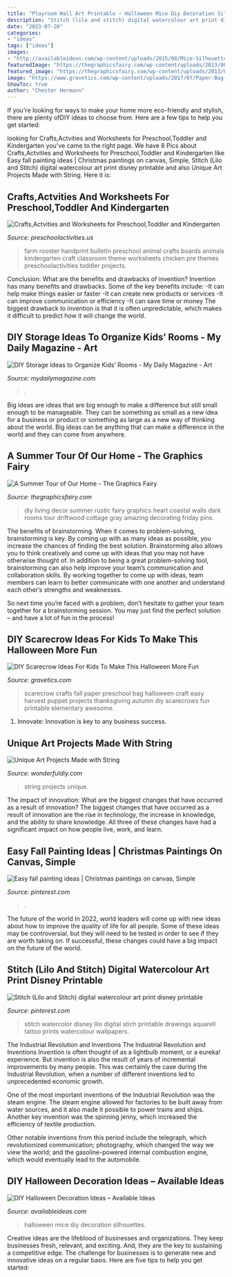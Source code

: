 ```yaml
---
title: "Playroom Wall Art Printable ~ Halloween Mice Diy Decoration Silhouettes"
description: "Stitch (lilo and stitch) digital watercolour art print disney printable"
date: "2023-07-26"
categories:
- "ideas"
tags: ["ideas"]
images:
- "http://availableideas.com/wp-content/uploads/2015/08/Mice-Silhouettes.jpg"
featuredImage: "https://thegraphicsfairy.com/wp-content/uploads/2013/06/Summer-Decor-Living-Room-GraphicsFairy-DIY2.jpg"
featured_image: "https://thegraphicsfairy.com/wp-content/uploads/2013/06/Summer-Decor-Living-Room-GraphicsFairy-DIY2.jpg"
image: "https://www.gravetics.com/wp-content/uploads/2017/07/Paper-Bag-Scarecrow.jpg"
ShowToc: true
author: "Chester Hermann"
---
```



If you're looking for ways to make your home more eco-friendly and stylish, there are plenty ofDIY ideas to choose from. Here are a few tips to help you get started: 

	

		
looking for Crafts,Actvities and Worksheets for Preschool,Toddler and Kindergarten you've came to the right page. We have 8 Pics about Crafts,Actvities and Worksheets for Preschool,Toddler and Kindergarten like Easy fall painting ideas | Christmas paintings on canvas, Simple, Stitch (Lilo and Stitch) digital watercolour art print disney printable and also Unique Art Projects Made with String. Here it is:
		
    
## Crafts,Actvities And Worksheets For Preschool,Toddler And Kindergarten

<img loading=lazy src="http://www.preschoolactivities.us/wp-content/uploads/2015/03/Handprint-rooster.jpg" onerror="this.onerror=null;this.src='https://tse1.mm.bing.net/th?id=OIP.zRz2uXmy77C2utv0VX1B-QHaJ4&amp;pid=15.1';" alt="Crafts,Actvities and Worksheets for Preschool,Toddler and Kindergarten">

_Source: preschoolactivities.us_

>farm rooster handprint bulletin preschool animal crafts boards animals kindergarten craft classroom theme worksheets chicken pre themes preschoolactivities toddler projects. 

	

Conclusion: What are the benefits and drawbacks of invention?
Invention has many benefits and drawbacks. Some of the key benefits include: 
-It can help make things easier or faster 
-It can create new products or services 
-It can improve communication or efficiency 
-It can save time or money 
The biggest drawback to invention is that it is often unpredictable, which makes it difficult to predict how it will change the world.

    
## DIY Storage Ideas To Organize Kids’ Rooms - My Daily Magazine - Art

<img loading=lazy src="http://mydailymagazine.com/wp-content/uploads/2016/04/DIY-Storage-Ideas-to-Organize-Kids’-Rooms-5.jpg" onerror="this.onerror=null;this.src='https://tse3.mm.bing.net/th?id=OIP.kKgYSbA1ZaAwA7RSBSmkZwHaOA&amp;pid=15.1';" alt="DIY Storage Ideas to Organize Kids’ Rooms - My Daily Magazine - Art">

_Source: mydailymagazine.com_

>. 

	

Big ideas are ideas that are big enough to make a difference but still small enough to be manageable. They can be something as small as a new idea for a business or product or something as large as a new way of thinking about the world. Big ideas can be anything that can make a difference in the world and they can come from anywhere.

    
## A Summer Tour Of Our Home - The Graphics Fairy

<img loading=lazy src="https://thegraphicsfairy.com/wp-content/uploads/2013/06/Summer-Decor-Living-Room-GraphicsFairy-DIY2.jpg" onerror="this.onerror=null;this.src='https://tse2.mm.bing.net/th?id=OIP.85_kqalXBQJK9H52aytMngAAAA&amp;pid=15.1';" alt="A Summer Tour of Our Home - The Graphics Fairy">

_Source: thegraphicsfairy.com_

>diy living decor summer rustic fairy graphics heart coastal walls dark rooms tour driftwood cottage gray amazing decorating friday pins. 

	

The benefits of brainstorming.
When it comes to problem-solving, brainstorming is key. By coming up with as many ideas as possible, you increase the chances of finding the best solution. Brainstorming also allows you to think creatively and come up with ideas that you may not have otherwise thought of.
In addition to being a great problem-solving tool, brainstorming can also help improve your team’s communication and collaboration skills. By working together to come up with ideas, team members can learn to better communicate with one another and understand each other’s strengths and weaknesses.

So next time you’re faced with a problem, don’t hesitate to gather your team together for a brainstorming session. You may just find the perfect solution – and have a lot of fun in the process!

    
## DIY Scarecrow Ideas For Kids To Make This Halloween More Fun

<img loading=lazy src="https://www.gravetics.com/wp-content/uploads/2017/07/Paper-Bag-Scarecrow.jpg" onerror="this.onerror=null;this.src='https://tse1.mm.bing.net/th?id=OIP.Nw2qryO_anFV9sw7I214ewHaJ4&amp;pid=15.1';" alt="DIY Scarecrow Ideas For Kids To Make This Halloween More Fun">

_Source: gravetics.com_

>scarecrow crafts fall paper preschool bag halloween craft easy harvest puppet projects thanksgiving autumn diy scarecrows fun printable elementary awesome. 

	

1. Innovate: Innovation is key to any business success.

    
## Unique Art Projects Made With String

<img loading=lazy src="https://cdn.wonderfuldiy.com/wp-content/uploads/2016/04/Skull-string-art.jpg" onerror="this.onerror=null;this.src='https://tse1.mm.bing.net/th?id=OIP.uCkiTuLjEyb-NbXN7xKPwAHaLG&amp;pid=15.1';" alt="Unique Art Projects Made with String">

_Source: wonderfuldiy.com_

>string projects unique. 

	

The impact of innovation: What are the biggest changes that have occurred as a result of innovation?
The biggest changes that have occurred as a result of innovation are the rise in technology, the increase in knowledge, and the ability to share knowledge. All three of these changes have had a significant impact on how people live, work, and learn.

    
## Easy Fall Painting Ideas | Christmas Paintings On Canvas, Simple

<img loading=lazy src="https://i.pinimg.com/736x/f0/6b/b1/f06bb174976756b34c619c7289440938.jpg" onerror="this.onerror=null;this.src='https://tse3.mm.bing.net/th?id=OIP.JsUCx6uNQl5WPI3shmb4zwHaJ4&amp;pid=15.1';" alt="Easy fall painting ideas | Christmas paintings on canvas, Simple">

_Source: pinterest.com_

>. 

	

The future of the world
In 2022, world leaders will come up with new ideas about how to improve the quality of life for all people. Some of these ideas may be controversial, but they will need to be tested in order to see if they are worth taking on. If successful, these changes could have a big impact on the future of the world.

    
## Stitch (Lilo And Stitch) Digital Watercolour Art Print Disney Printable

<img loading=lazy src="https://i.pinimg.com/736x/ed/76/ed/ed76ede1f5cc881728605acb018919c2.jpg" onerror="this.onerror=null;this.src='https://tse1.mm.bing.net/th?id=OIP.A4ZrLg7GHb3U1nnP33akEgHaO0&amp;pid=15.1';" alt="Stitch (Lilo and Stitch) digital watercolour art print disney printable">

_Source: pinterest.com_

>stitch watercolor disney lilo digital stich printable drawings aquarell tattoo prints watercolour wallpapers. 

	

The Industrial Revolution and Inventions
The Industrial Revolution and Inventions
Invention is often thought of as a lightbulb moment, or a eureka! experience. But invention is also the result of years of incremental improvements by many people. This was certainly the case during the Industrial Revolution, when a number of different inventions led to unprecedented economic growth.

One of the most important inventions of the Industrial Revolution was the steam engine. The steam engine allowed for factories to be built away from water sources, and it also made it possible to power trains and ships. Another key invention was the spinning jenny, which increased the efficiency of textile production.

Other notable inventions from this period include the telegraph, which revolutionized communication; photography, which changed the way we view the world; and the gasoline-powered internal combustion engine, which would eventually lead to the automobile.

    
## DIY Halloween Decoration Ideas – Available Ideas

<img loading=lazy src="http://availableideas.com/wp-content/uploads/2015/08/Mice-Silhouettes.jpg" onerror="this.onerror=null;this.src='https://tse4.mm.bing.net/th?id=OIP.9X2ZrmWpOgupEuv0ZBbipQHaTD&amp;pid=15.1';" alt="DIY Halloween Decoration Ideas – Available Ideas">

_Source: availableideas.com_

>halloween mice diy decoration silhouettes. 

	

Creative ideas are the lifeblood of businesses and organizations. They keep businesses fresh, relevant, and exciting. And, they are the key to sustaining a competitive edge. The challenge for businesses is to generate new and innovative ideas on a regular basis. Here are five tips to help you get started:

